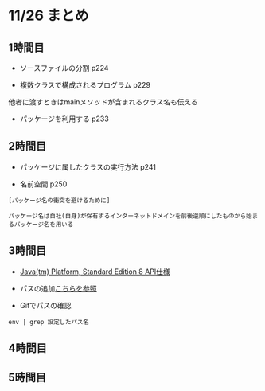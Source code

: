 # 11/26 まとめ

## 1時間目

- ソースファイルの分割 p224

- 複数クラスで構成されるプログラム p229

他者に渡すときはmainメソッドが含まれるクラス名も伝える

- パッケージを利用する p233

## 2時間目

- パッケージに属したクラスの実行方法 p241

- 名前空間 p250

```
[パッケージ名の衝突を避けるために]

パッケージ名は自社(自身)が保有するインターネットドメインを前後逆順にしたものから始まるパッケージ名を用いる
```

## 3時間目

- [Java(tm) Platform, Standard Edition 8 API仕様](https://docs.oracle.com/javase/jp/8/docs/api/)

- パスの追加[こちらを参照](https://did2memo.net/2017/03/15/windows-set-environment-variables-without-admin-auth/)

- Gitでパスの確認

```
env | grep 設定したパス名
```

## 4時間目

## 5時間目
